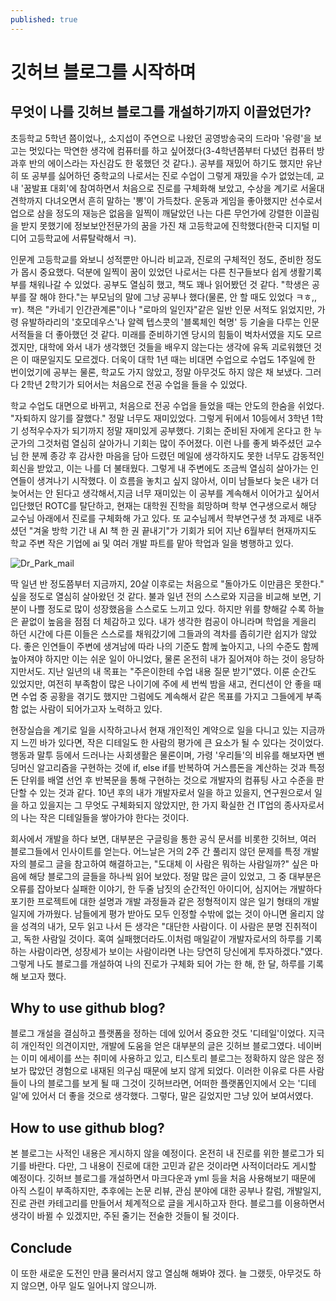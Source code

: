 ```yaml
---
published: true
---
```

# **깃허브 블로그를 시작하며**


## **무엇이 나를 깃허브 블로그를 개설하기까지 이끌었던가?**
 초등학교 5학년 쯤이었나,, 소지섭이 주연으로 나왔던 공영방송국의 드라마 '유령'을 보고는 멋있다는 막연한 생각에 컴퓨터를 하고 싶어졌다(3-4학년쯤부터 다녔던 컴퓨터 방과후 반의 에이스라는 자신감도 한 몫했던 것 같다.). 공부를 재밌어 하기도 했지만 유난히 또 공부를 싫어하던 중학교의 나로서는 진로 수업이 그렇게 재밌을 수가 없었는데, 교내 '꿈발표 대회'에 참여하면서 처음으로 진로를 구체화해 보았고, 수상을 계기로 서울대 견학까지 다녀오면서 흔히 말하는 '뽕'이 가득찼다. 운동과 게임을 좋아했지만 선수로서 업으로 삼을 정도의 재능은 없음을 일찍이 깨달았던 나는 다른 무언가에 강렬한 이끌림을 받지 못했기에 정보보안전문가의 꿈을 가진 채 고등학교에 진학했다(한국 디지털 미디어 고등학교에 서류탈락해서 ㅋ).

 인문계 고등학교를 와보니 성적뿐만 아니라 비교과, 진로의 구체적인 정도, 준비한 정도가 몹시 중요했다. 덕분에 일찍이 꿈이 있었던 나로서는 다른 친구들보다 쉽게 생활기록부를 채워나갈 수 있었다. 공부도 열심히 했고, 책도 꽤나 읽어봤던 것 같다. "학생은 공부를 잘 해야 한다."는 부모님의 말에 그냥 공부나 했다(물론, 안 할 때도 있었다 ㅋㅎ,,ㅠ). 책은 "카네기 인간관계론"이나 "로마의 일인자"같은 일반 인문 서적도 읽었지만, 가령 유발하라리의 '호모데우스'나 알렉 텝스콧의 '블록체인 혁명' 등 기술을 다루는 인문 서적들을 더 좋아했던 것 같다. 미래를 준비하기엔 당시의 힘듦이 벅차서였을 지도 모르겠지만, 대학에 와서 내가 생각했던 것들을 배우지 않는다는 생각에 유독 괴로워했던 것은 이 때문일지도 모르겠다. 더욱이 대학 1년 때는 비대면 수업으로 수업도 1주일에 한 번이었기에 공부는 물론, 학교도 가지 않았고, 정말 아무것도 하지 않은 채 보냈다. 그러다 2학년 2학기가 되어서는 처음으로 전공 수업을 들을 수 있었다.

 학교 수업도 대면으로 바뀌고, 처음으로 전공 수업을 들었을 때는 안도의 한숨을 쉬었다. "자퇴하지 않기를 잘했다." 정말 너무도 재미있었다. 그렇게 뒤에서 10등에서 3학년 1학기 성적우수자가 되기까지 정말 재미있게 공부했다. 기회는 준비된 자에게 온다고 한 누군가의 그것처럼 열심히 살아가니 기회는 많이 주어졌다. 이런 나를 좋게 봐주셨던 교수님 한 분께 종강 후 감사한 마음을 담아 드렸던 메일에 생각하지도 못한 너무도 감동적인 회신을 받았고, 이는 나를 더 불태웠다. 그렇게 내 주변에도 조금씩 열심히 살아가는 인연들이 생겨나기 시작했다. 이 흐름을 놓치고 싶지 않아서, 이미 남들보다 늦은 내가 더 늦어서는 안 된다고 생각해서,지금 너무 재미있는 이 공부를 계속해서 이어가고 싶어서 입단했던 ROTC를 탈단하고, 현재는 대학원 진학을 희망하며 학부 연구생으로서 해당 교수님 아래에서 진로를 구체화해 가고 있다. 또 교수님께서 학부연구생 첫 과제로 내주셨던 "겨울 방학 기간 내 AI 책 한 권 끝내기"가 기회가 되어 지난 6월부터 현재까지도 학교 주변 작은 기업에 ai 및 여러 개발 파트를 맡아 학업과 일을 병행하고 있다. 

![Dr_Park_mail](https://github.com/HoonC-corgi/Convolution_Filter_Application/assets/118245330/f77058f1-5e3d-4f3c-8138-092aa8a9dfc6)

 딱 일년 반 정도쯤부터 지금까지, 20살 이후로는 처음으로 "돌아가도 이만큼은 못한다." 싶을 정도로 열심히 살아왔던 것 같다. 불과 일년 전의 스스로와 지금을 비교해 보면, 기분이 나쁠 정도로 많이 성장했음을 스스로도 느끼고 있다. 하지만 위를 향해갈 수록 하늘은 끝없이 높음을 점점 더 체감하고 있다. 내가 생각한 컴공이 아니라며 학업을 게을리 하던 시간에 다른 이들은 스스로를 채워갔기에 그들과의 격차를 좁히기란 쉽지가 않았다. 좋은 인연들이 주변에 생겨남에 따라 나의 기준도 함께 높아지고, 나의 수준도 함께 높아져야 하지만 이는 쉬운 일이 아니었다, 물론 온전히 내가 짊어져야 하는 것이 응당하지만서도. 지난 일년의 내 목표는 "주은이한테 수업 내용 질문 받기"였다. 이룬 순간도 있었지만, 여전히 부족함이 많은 나이기에 주에 세 번씩 밤을 새고, 컨디션이 안 좋을 때면 수업 중 공황을 겪기도 했지만 그럼에도 계속해서 같은 목표를 가지고 그들에게 부족함 없는 사람이 되어가고자 노력하고 있다.
  
 현장실습을 계기로 일을 시작하고나서 현재 개인적인 계약으로 일을 다니고 있는 지금까지 느낀 바가 있다면, 작은 디테일도 한 사람의 평가에 큰 요소가 될 수 있다는 것이었다. 행동과 말투 등에서 드러나는 사회생활은 물론이며, 가령 '우리들'의 비유를 해보자면 밴딩머신 알고리즘을 구현하는 것에 if, else if를 반복하여 거스름돈을 계산하는 것과 특정 돈 단위를 배열 선언 후 반복문을 통해 구현하는 것으로 개발자의 컴퓨팅 사고 수준을 판단할 수 있는 것과 같다. 10년 후의 내가 개발자로서 일을 하고 있을지, 연구원으로서 일을 하고 있을지는 그 무엇도 구체화되지 않았지만, 한 가지 확실한 건 IT업의 종사자로서의 나는 작은 디테일들을 쌓아가야 한다는 것이다.
 
 회사에서 개발을 하다 보면, 대부분은 구글링을 통한 공식 문서를 비롯한 깃허브, 여러 블로그들에서 인사이트를 얻는다. 어느날은 거의 2주 간 풀리지 않던 문제를 특정 개발자의 블로그 글을 참고하여 해결하고는, "도대체 이 사람은 뭐하는 사람일까?" 싶은 마음에 해당 블로그의 글들을 하나씩 읽어 보았다. 정말 많은 글이 있었고, 그 중 대부분은 오류를 잡아보다 실패한 이야기, 한 두줄 남짓의 순간적인 아이디어, 심지어는 개발하다 포기한 프로젝트에 대한 설명과 개발 과정들과 같은 정형적이지 않은 일기 형태의 개발 일지에 가까웠다. 남들에게 평가 받아도 모두 인정할 수밖에 없는 것이 아니면 올리지 않을 성격의 내가, 모두 읽고 나서 든 생각은 "대단한 사람이다. 이 사람은 분명 진취적이고, 독한 사람일 것이다. 혹여 실패했더라도.이처럼 매일같이 개발자로서의 하루를 기록하는 사람이라면, 성장세가 보이는 사람이라면 나는 당연히 당신에게 투자하겠다."였다. 그렇게 나도 블로그를 개설하여 나의 진로가 구체화 되어 가는 한 해, 한 달, 하루를 기록해 보고자 했다.
 
 
 
## **Why to use github blog?**
 블로그 개설을 결심하고 플랫폼을 정하는 데에 있어서 중요한 것도 '디테일'이었다. 지극히 개인적인 의견이지만, 개발에 도움을 얻은 대부분의 글은 깃허브 블로그였다. 네이버는 이미 에세이를 쓰는 취미에 사용하고 있고, 티스토리 블로그는 정확하지 않은 않은 정보가 많았던 경험으로 내재된 의구심 때문에 보지 않게 되었다. 이러한 이유로 다른 사람들이 나의 블로그를 보게 될 때 그것이 깃허브라면, 어떠한 플랫폼인지에서 오는 '디테일'에 있어서 더 좋을 것으로 생각했다. 그렇다, 말은 길었지만 그냥 있어 보여서였다.
 
 
 
## **How to use github blog?**
 본 블로그는 사적인 내용은 게시하지 않을 예정이다. 온전히 내 진로를 위한 블로그가 되기를 바란다. 다만, 그 내용이 진로에 대한 고민과 같은 것이라면 사적이더라도 게시할 예정이다. 깃허브 블로그를 개설하면서 마크다운과 yml 등을 처음 사용해보기 때문에 아직 스킬이 부족하지만, 추후에는 논문 리뷰, 관심 분야에 대한 공부나 칼럼, 개발일지, 진로 관련 카테고리를 만들어서 체계적으로 글을 게시하고자 한다. 블로그를 이용하면서 생각이 바뀔 수 있겠지만, 주된 줄기는 전술한 것들이 될 것이다.
 
 
 
## **Conclude**
 이 또한 새로운 도전인 만큼 물러서지 않고 열심해 해봐야 겠다. 늘 그랬듯, 아무것도 하지 않으면, 아무 일도 일어나지 않으니까.
